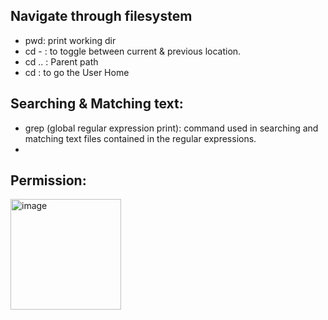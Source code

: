 ## Navigate through filesystem
- pwd: print working dir
- cd - : to toggle between current & previous location.
- cd .. : Parent path
- cd : to go the User Home

## Searching & Matching text:
- grep (global regular expression print): command used in searching and matching text files contained in the regular expressions.
- 

## Permission:
<img width="177" alt="image" src="https://user-images.githubusercontent.com/40174034/232458692-bd3a3b5a-6c33-4049-845a-d81626f76d97.png">
